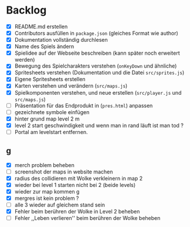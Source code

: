 # Backlog

- [x] README.md erstellen
- [x] Contributors ausfüllen in `package.json` (gleiches Format wie author)
- [x] Dokumentation vollständig durchlesen
- [x] Name des Spiels ändern
- [x] Spielidee auf der Webseite beschreiben (kann später noch erweitert werden)
- [x] Bewegung des Spielcharakters verstehen (`onKeyDown` und ähnliche)
- [x] Spritesheets verstehen (Dokumentation und die Datei `src/sprites.js`)
- [x] Eigene Spritesheets erstellen
- [x] Karten verstehen und verändern (`src/maps.js`)
- [x] Spielkomponenten verstehen, und neue erstellen (`src/player.js` und
      `src/maps.js`)
- [ ] Präsentation für das Endprodukt in (`pres.html`) anpassen
- [ ] gezeichnete symbole einfügen
- [x] hinter grund map level 2 m
- [x] level 2 start geschwindigkeit und wenn man in rand läuft ist man tod ?
- [ ] Portal am levelstart entfernen.

## g

- [x] merch problem beheben
- [ ] screenshot der maps in website machen
- [x] radius des collidieren mit Wolke verkleinern in map 2
- [x] wieder bei level 1 starten nicht bei 2 (beide levels)
- [x] wieder zur map kommen g
- [x] mergres ist kein problem ?
- [ ] alle 3 wieder auf gleichem stand sein
- [x] Fehler beim berühren der Wolke in Level 2 beheben
- [ ] Fehler ,,Leben verlieren'' beim berühren der Wolke beheben
